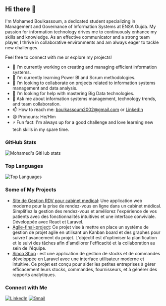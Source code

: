 ## Hi there 👋

I'm Mohamed Boulkassoum, a dedicated student specializing in Management and Governance of Information Systems at ENSA Oujda. My passion for information technology drives me to continuously enhance my skills and knowledge. As an effective communicator and a strong team player, I thrive in collaborative environments and am always eager to tackle new challenges.

Feel free to connect with me or explore my projects!

- 🔭 I’m currently working on creating and managing efficient information systems.
- 🌱 I’m currently learning Power BI and Scrum methodologies.
- 👯 I’m looking to collaborate on projects related to information systems management and data analysis.
- 🤔 I’m looking for help with mastering Big Data technologies.
- 💬 Ask me about information systems management, technology trends, and team collaboration.
- 📫 How to reach me: [boulkassoum2002@gmail.com](mailto:boulkassoum2002@gmail.com) or [LinkedIn](https://www.linkedin.com/in/moboulkassoum)
- 😄 Pronouns: He/Him
- ⚡ Fun fact: I'm always up for a good challenge and love learning new tech skills in my spare time.

### GitHub Stats

![Mohamed's GitHub stats](https://github-readme-stats.vercel.app/api?username=Bilgassim&show_icons=true&theme=radical)

### Top Languages

![Top Languages](https://github-readme-stats.vercel.app/api/top-langs/?username=Bilgassim&layout=compact&theme=radical)

### Some of My Projects

- [Site de Gestion RDV pour cabinet medical]([https://github.com/yourusername/project1](https://github.com/Bilgassim/Site-Gestion-RDV-Pour-Cabinet-Medical.git)): Une application web moderne pour la prise de rendez-vous en ligne dans un cabinet médical. Simplifiez la gestion des rendez-vous et améliorez l'expérience de vos patients avec des fonctionnalités intuitives et une interface conviviale. Développée avec React et Laravel.
- [Agile-final-project]([https://github.com/yourusername/project2](https://github.com/Bilgassim/agile-final-project.git)): Ce projet vise à mettre en place un système de gestion de projet agile en utilisant un Kanban board et des graphes pour suivre l'avancement du projet. L'objectif est d'optimiser la planification et le suivi des tâches afin d'améliorer l'efficacité et la collaboration au sein de l'équipe.
- [Sinco Shop](https://github.com/Bilgassim/SincoShop-Laravel-project.git) :  est une application de gestion de stocks et de commandes développée en Laravel avec une interface utilisateur moderne et intuitive. Ce projet est conçu pour aider les petites entreprises à gérer efficacement leurs stocks, commandes, fournisseurs, et à générer des rapports analytiques.

### Connect with Me

[![LinkedIn](https://img.shields.io/badge/LinkedIn-Connect-blue)](https://www.linkedin.com/in/moboulkassoum)
[![Gmail](https://img.shields.io/badge/Email-Me-red)](mailto:boulkassoum2002@gmail.com)


<!--
**Bilgassim/Bilgassim** is a ✨ _special_ ✨ repository because its `README.md` (this file) appears on your GitHub profile.
-->
